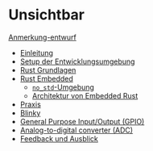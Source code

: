 # Unsichtbar

[Anmerkung-entwurf](./index.md)

- [Einleitung](./einleitung.md)
- [Setup der Entwicklungsumgebung](./setup.md)
- [Rust Grundlagen](./rust-grundlagen.md)
- [Rust Embedded](./rust-embedded.md)
  - [`no_std`-Umgebung]()
  - [Architektur von Embedded Rust](./rust-embedded-architecture-pico.md)
- [Praxis](./praxis.md)
- [Blinky](./blinky.md)
- [General Purpose Input/Output (GPIO)](./gpio.md)
- [Analog-to-digital converter
 (ADC)](./adc.md)
- [Feedback und Ausblick](./abschluss.md)
